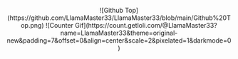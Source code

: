 <p align="center">
![Github Top](https://github.com/LlamaMaster33/LlamaMaster33/blob/main/Github%20Top.png)
![Counter Gif](https://count.getloli.com/@LlamaMaster33?name=LlamaMaster33&theme=original-new&padding=7&offset=0&align=center&scale=2&pixelated=1&darkmode=0)
</p>
